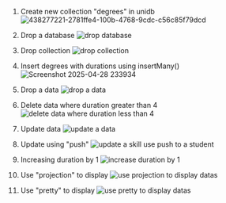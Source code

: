 1. Create new collection "degrees" in unidb
![438277221-2781ffe4-100b-4768-9cdc-c56c85f79dcd](https://github.com/user-attachments/assets/7fa5ea48-f78b-44a0-b574-ea0469e647a5)

2. Drop a database
![drop database](https://github.com/user-attachments/assets/5d2478d0-55d4-4211-8b3a-b2ef54034eaa)

3. Drop collection
![drop collection](https://github.com/user-attachments/assets/d275d9f5-8d74-48fb-9442-64507eedb98c)

4. Insert degrees with durations using insertMany()
![Screenshot 2025-04-28 233934](https://github.com/user-attachments/assets/ca966810-ad5d-4328-a0ef-aeeafcd4d89d)

5. Drop a data
![drop a data](https://github.com/user-attachments/assets/1d7bb7be-7fe6-48f3-ade9-369d7cbf3b2f)

6. Delete data where duration greater than 4
![delete data where duration less than 4 ](https://github.com/user-attachments/assets/3aaf00e1-492b-4a4f-84c2-47723f981722)

7. Update data
   ![update a data](https://github.com/user-attachments/assets/dda61402-d3d7-4388-ac48-e36ba25e52ba)

8. Update using "push"
   ![update a skill use push to a student](https://github.com/user-attachments/assets/1f5d7b73-ce21-437d-927a-10026bfaa957)

9. Increasing duration by 1
![increase duration by 1](https://github.com/user-attachments/assets/bb230d51-2b8a-46a7-afff-35fd4278ffda)

10. Use "projection" to display
![use projection to display datas](https://github.com/user-attachments/assets/5622774a-b9df-41a0-a884-5e406385580a)
    
11. Use "pretty" to display
![use pretty to display datas](https://github.com/user-attachments/assets/fba843f7-43ba-4f9c-933b-c8d526d1a355)

